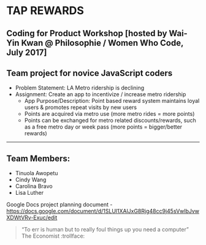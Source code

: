 # TAP REWARDS <br>
## Coding for Product Workshop [hosted by Wai-Yin Kwan @ Philosophie / Women Who Code, July 2017]

## Team project for novice JavaScript coders <br>
* Problem Statement: LA Metro ridership is declining<br>
* Assignment: Create an app to incentivize / increase metro ridership<br>
  * App Purpose/Description: Point based reward system maintains loyal users & promotes repeat visits by new users<br>
  * Points are acquired via metro use (more metro rides = more points)<br>
  * Points can be exchanged for metro related discounts/rewards, such as a free metro day or week pass (more points = bigger/better rewards)

<hr>

## Team Members:<br>
* Tinuola Awopetu<br>
* Cindy Wang<br>
* Carolina Bravo<br>
* Lisa Luther<br>


Google Docs project planning document - https://docs.google.com/document/d/1SLUl1XAlJxG8Rjg48cc9j45sVwlbJvwXDWtVRv-Exuc/edit

> “To err is human but to really foul things up you need a computer”
> The Economist :trollface:
